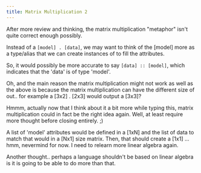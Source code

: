 ```yaml
---
title: Matrix Multiplication 2
---
```

After more review and thinking, the matrix multiplication "metaphor" isn't quite correct enough possibly.

Instead of a `[model] . [data]`, we may want to think of the [model] more as a type/alias that we can create instances of to fill the attributes.

So, it would possibly be more accurate to say `[data] :: [model]`, which indicates that the 'data' is of type 'model'.

Oh, and the main reason the matrix multiplication might not work as well as the above is because the matrix multiplication can have the different size of out.. for example a [3x2] . [2x3] would output a [3x3]?

Hmmm, actually now that I think about it a bit more while typing this, matrix multiplication could in fact be the right idea again. Well, at least require more thought before closing entirely. ;)

A list of 'model' attributes would be defined in a [1xN] and the list of data to match that would in a [Nx1] size matrix. Then, that should create a [1x1] ... hmm, nevermind for now. I need to relearn more linear algebra again.

Another thought.. perhaps a language shouldn't be based on linear algebra is it is going to be able to do more than that.
